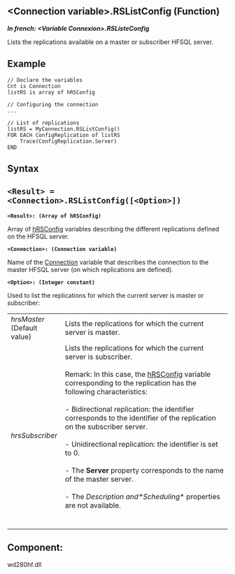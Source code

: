 


## &lt;Connection variable&gt;.RSListConfig (Function)

***In french: &lt;Variable Connexion&gt;.RSListeConfig***



<a name="XUse"></a>
<a name="Use"></a>
<a name="description"></a>
Lists the replications available on a master or subscriber HFSQL server.


<a name="Example1"></a>
<a name="sample_code"></a>

## Example


```wl
// Declare the variables
Cnt is Connection
listRS is array of hRSConfig

// Configuring the connection
...

// List of replications
listRS = MyConnection.RSListConfig()
FOR EACH ConfigReplication of listRS
	Trace(ConfigReplication.Server)
END
```

<a name="XSYNTAX"></a>

## Syntax
<a name="SYNTAX1"></a>

`<Result> = <Connection>.RSListConfig([<Option>])`
---

**`<Result>: (Array of hRSConfig)`**

Array of [hRSConfig](../WDLang4/1000020484.md) variables describing the different replications defined on the HFSQL server.

**`<Connection>: (Connection variable)`**

Name of the [Connection](../WDLang4/1514073.md) variable that describes the connection to the master HFSQL server (on which replications are defined).

**`<Option>: (Integer constant)`**

Used to list the replications for which the current server is master or subscriber: 


|   |   |
| --- | --- |
| *hrsMaster*<br>(Default value) | Lists the replications for which the current server is master. |
| *hrsSubscriber* | Lists the replications for which the current server is subscriber.<br><br>Remark: In this case, the [hRSConfig](../WDLang4/1000020484.md) variable corresponding to the replication has the following characteristics:<br><br>- Bidirectional replication: the identifier corresponds to the identifier of the replication on the subscriber server.<br><br>- Unidirectional replication: the identifier is set to 0.<br><br>- The **Server** property corresponds to the name of the master server.<br><br>- The **Description* and*Scheduling** properties are not available.<br><br><br> |





<a name="XComponent"></a>

## Component:
wd280hf.dll
